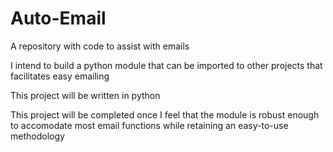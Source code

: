 # Auto-Email
A repository with code to assist with emails

I intend to build a python module that can be imported to other projects that facilitates easy emailing

This project will be written in python

This project will be completed once I feel that the module is robust enough to accomodate most email functions while retaining an easy-to-use methodology
